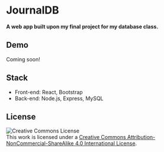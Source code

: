 # JournalDB
**A web app built upon my final project for my database class.**

## Demo
Coming soon!

## Stack
* Front-end: React, Bootstrap
* Back-end: Node.js, Express, MySQL

## License
![Creative Commons License](https://i.creativecommons.org/l/by-nc-sa/4.0/88x31.png)\
This work is licensed under a [Creative Commons Attribution-NonCommercial-ShareAlike 4.0 International License](https://creativecommons.org/licenses/by-nc-sa/4.0/).
